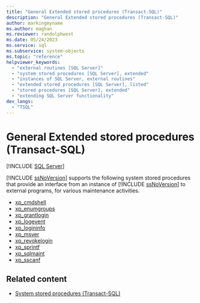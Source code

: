 ```yaml
---
title: "General Extended stored procedures (Transact-SQL)"
description: "General Extended stored procedures (Transact-SQL)"
author: markingmyname
ms.author: maghan
ms.reviewer: randolphwest
ms.date: 05/24/2023
ms.service: sql
ms.subservice: system-objects
ms.topic: "reference"
helpviewer_keywords:
  - "external routines [SQL Server]"
  - "system stored procedures [SQL Server], extended"
  - "instances of SQL Server, external routines"
  - "extended stored procedures [SQL Server], listed"
  - "stored procedures [SQL Server], extended"
  - "extending SQL Server functionality"
dev_langs:
  - "TSQL"
---
```

# General Extended stored procedures (Transact-SQL)

[!INCLUDE [SQL Server](../../includes/applies-to-version/sqlserver.md)]

[!INCLUDE [ssNoVersion](../../includes/ssnoversion-md.md)] supports the following system stored procedures that provide an interface from an instance of [!INCLUDE [ssNoVersion](../../includes/ssnoversion-md.md)] to external programs, for various maintenance activities.

- [xp_cmdshell](xp-cmdshell-transact-sql.md)
- [xp_enumgroups](xp-enumgroups-transact-sql.md)
- [xp_grantlogin](xp-grantlogin-transact-sql.md)
- [xp_logevent](xp-logevent-transact-sql.md)
- [xp_logininfo](xp-logininfo-transact-sql.md)
- [xp_msver](xp-msver-transact-sql.md)
- [xp_revokelogin](xp-revokelogin-transact-sql.md)
- [xp_sprintf](xp-sprintf-transact-sql.md)
- [xp_sqlmaint](xp-sqlmaint-transact-sql.md)
- [xp_sscanf](xp-sscanf-transact-sql.md)

## Related content

- [System stored procedures (Transact-SQL)](system-stored-procedures-transact-sql.md)
